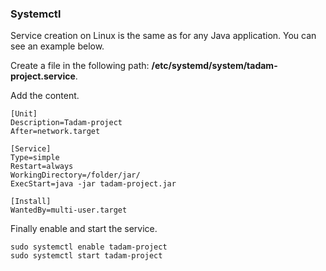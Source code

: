 ### Systemctl

Service creation on Linux is the same as for any Java application. You can see an example below.

Create a file in the following path: **/etc/systemd/system/tadam-project.service**.

Add the content.

``` shell
[Unit]
Description=Tadam-project
After=network.target

[Service]
Type=simple
Restart=always
WorkingDirectory=/folder/jar/
ExecStart=java -jar tadam-project.jar

[Install]
WantedBy=multi-user.target 
```

Finally enable and start the service.

``` shell
sudo systemctl enable tadam-project
sudo systemctl start tadam-project
```
